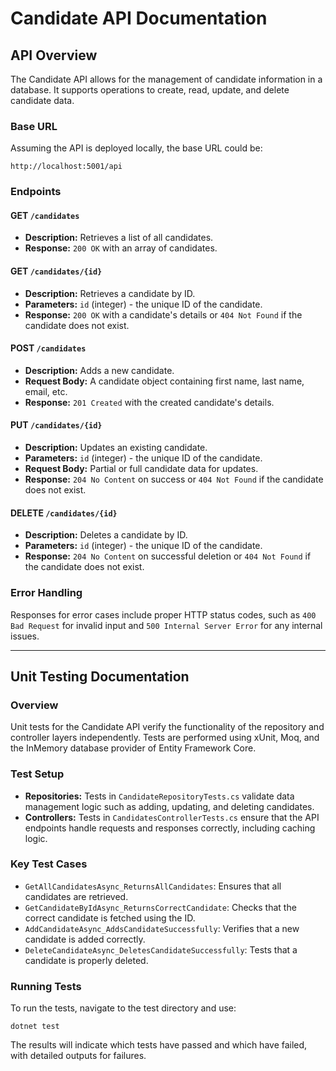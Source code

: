 # Candidate API Documentation

## API Overview

The Candidate API allows for the management of candidate information in a database. It supports operations to create, read, update, and delete candidate data.

### Base URL

Assuming the API is deployed locally, the base URL could be:

`http://localhost:5001/api`

### Endpoints

#### GET `/candidates`

- **Description:** Retrieves a list of all candidates.
- **Response:** `200 OK` with an array of candidates.

#### GET `/candidates/{id}`

- **Description:** Retrieves a candidate by ID.
- **Parameters:** `id` (integer) - the unique ID of the candidate.
- **Response:** `200 OK` with a candidate's details or `404 Not Found` if the candidate does not exist.

#### POST `/candidates`

- **Description:** Adds a new candidate.
- **Request Body:** A candidate object containing first name, last name, email, etc.
- **Response:** `201 Created` with the created candidate's details.

#### PUT `/candidates/{id}`

- **Description:** Updates an existing candidate.
- **Parameters:** `id` (integer) - the unique ID of the candidate.
- **Request Body:** Partial or full candidate data for updates.
- **Response:** `204 No Content` on success or `404 Not Found` if the candidate does not exist.

#### DELETE `/candidates/{id}`

- **Description:** Deletes a candidate by ID.
- **Parameters:** `id` (integer) - the unique ID of the candidate.
- **Response:** `204 No Content` on successful deletion or `404 Not Found` if the candidate does not exist.

### Error Handling

Responses for error cases include proper HTTP status codes, such as `400 Bad Request` for invalid input and `500 Internal Server Error` for any internal issues.

---

## Unit Testing Documentation

### Overview

Unit tests for the Candidate API verify the functionality of the repository and controller layers independently. Tests are performed using xUnit, Moq, and the InMemory database provider of Entity Framework Core.

### Test Setup

- **Repositories:** Tests in `CandidateRepositoryTests.cs` validate data management logic such as adding, updating, and deleting candidates.
- **Controllers:** Tests in `CandidatesControllerTests.cs` ensure that the API endpoints handle requests and responses correctly, including caching logic.

### Key Test Cases

- `GetAllCandidatesAsync_ReturnsAllCandidates`: Ensures that all candidates are retrieved.
- `GetCandidateByIdAsync_ReturnsCorrectCandidate`: Checks that the correct candidate is fetched using the ID.
- `AddCandidateAsync_AddsCandidateSuccessfully`: Verifies that a new candidate is added correctly.
- `DeleteCandidateAsync_DeletesCandidateSuccessfully`: Tests that a candidate is properly deleted.

### Running Tests

To run the tests, navigate to the test directory and use:

`dotnet test`


The results will indicate which tests have passed and which have failed, with detailed outputs for failures.
